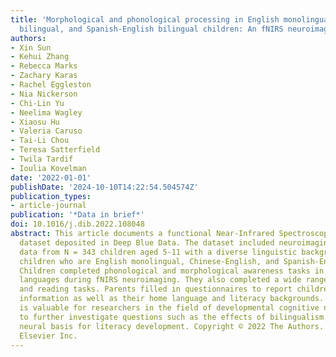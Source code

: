 ```yaml
---
title: 'Morphological and phonological processing in English monolingual, Chinese-English
  bilingual, and Spanish-English bilingual children: An fNIRS neuroimaging dataset.'
authors:
- Xin Sun
- Kehui Zhang
- Rebecca Marks
- Zachary Karas
- Rachel Eggleston
- Nia Nickerson
- Chi-Lin Yu
- Neelima Wagley
- Xiaosu Hu
- Valeria Caruso
- Tai-Li Chou
- Teresa Satterfield
- Twila Tardif
- Ioulia Kovelman
date: '2022-01-01'
publishDate: '2024-10-10T14:22:54.504574Z'
publication_types:
- article-journal
publication: '*Data in brief*'
doi: 10.1016/j.dib.2022.108048
abstract: This article documents a functional Near-Infrared Spectroscopy (fNIRS) neuroimaging
  dataset deposited in Deep Blue Data. The dataset included neuroimaging and behavioral
  data from N = 343 children aged 5-11 with a diverse linguistic background, including
  children who are English monolingual, Chinese-English, and Spanish-English bilingual.
  Children completed phonological and morphological awareness tasks in each of their
  languages during fNIRS neuroimaging. They also completed a wide range of language
  and reading tasks. Parents filled in questionnaires to report children's demographic
  information as well as their home language and literacy backgrounds. The dataset
  is valuable for researchers in the field of developmental cognitive neuroscience
  to further investigate questions such as the effects of bilingualism on children's
  neural basis for literacy development. Copyright © 2022 The Authors. Published by
  Elsevier Inc.
---
```

